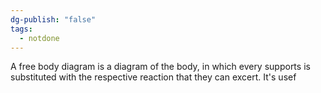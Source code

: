 ```yaml
---
dg-publish: "false"
tags:
  - notdone
---
```

A free body diagram is a diagram of the body, in which every supports is substituted with the respective reaction that they can excert. It's usef